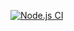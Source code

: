 [![Node.js CI](https://github.com/zizi0308/actions2/actions/workflows/node.js.yml/badge.svg)](https://github.com/zizi0308/actions2/actions/workflows/node.js.yml)
